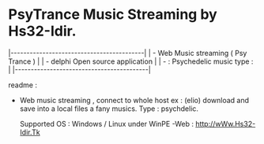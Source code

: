# PsyTrance Music Streaming by Hs32-Idir.

 |------------------------------------------|
 | - Web Music streaming ( Psy Trance )     |
 | - delphi Open source application         |
 | - : Psychedelic music type :             |
 |------------------------------------------| 
   
readme :
  
   - Web music streaming , connect to whole host ex : (elio) 
     download and save into a local files a fany musics.
     Type : psychdelic. 
    
     Supported OS : Windows / Linux under WinPE
     -Web : http://wWw.Hs32-Idir.Tk
